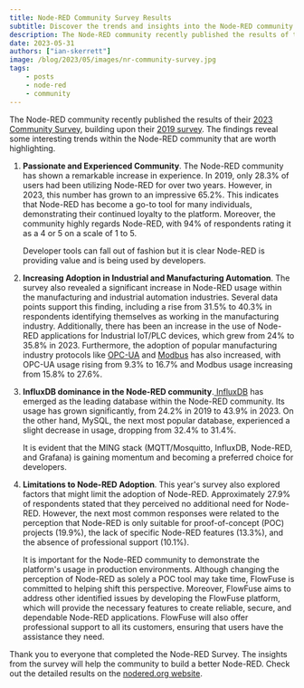 ```yaml
---
title: Node-RED Community Survey Results
subtitle: Discover the trends and insights into the Node-RED community
description: The Node-RED community recently published the results of their 2023 Community Survey. A number of interesting trends were identified from the survey results.
date: 2023-05-31
authors: ["ian-skerrett"]
image: /blog/2023/05/images/nr-community-survey.jpg
tags:
    - posts
    - node-red
    - community
---
```


The Node-RED community recently published the results of their [2023 Community Survey](https://nodered.org/about/community/survey/2023/), building upon their [2019 survey](https://nodered.org/about/community/survey/2019/). The findings reveal some interesting trends within the Node-RED community that are worth highlighting.

<!--more-->

1. **Passionate and Experienced Community**. The Node-RED community has shown a remarkable increase in experience. In 2019, only 28.3% of users had been utilizing Node-RED for over two years. However, in 2023, this number has grown to an impressive 65.2%. This indicates that Node-RED has become a go-to tool for many individuals, demonstrating their continued loyalty to the platform. Moreover, the community highly regards Node-RED, with 94% of respondents rating it as a 4 or 5 on a scale of 1 to 5.

    Developer tools can fall out of fashion but it is clear Node-RED is providing value and is being used by developers.

2. **Increasing Adoption in Industrial and Manufacturing Automation**. The survey also revealed a significant increase in Node-RED usage within the manufacturing and industrial automation industries. Several data points support this finding, including a rise from 31.5% to 40.3% in respondents identifying themselves as working in the manufacturing industry. Additionally, there has been an increase in the use of Node-RED applications for Industrial IoT/PLC devices, which grew from 24% to 35.8% in 2023. Furthermore, the adoption of popular manufacturing industry protocols like [OPC-UA](https://opcfoundation.org/) and [Modbus](https://modbus.org/) has also increased, with OPC-UA usage rising from 9.3% to 16.7% and Modbus usage increasing from 15.8% to 27.6%.
3. **InfluxDB dominance in the Node-RED community**.[ InfluxDB](https://www.influxdata.com/) has emerged as the leading database within the Node-RED community. Its usage has grown significantly, from 24.2% in 2019 to 43.9% in 2023. On the other hand, MySQL, the next most popular database, experienced a slight decrease in usage, dropping from 32.4% to 31.4%. 

    It is evident that the MING stack (MQTT/Mosquitto, InfluxDB, Node-RED, and Grafana) is gaining momentum and becoming a preferred choice for developers.

4. **Limitations to Node-RED Adoption**. This year's survey also explored factors that might limit the adoption of Node-RED. Approximately 27.9% of respondents stated that they perceived no additional need for Node-RED. However, the next most common responses were related to the perception that Node-RED is only suitable for proof-of-concept (POC) projects (19.9%), the lack of specific Node-RED features (13.3%), and the absence of professional support (10.1%).

    It is important for the Node-RED community to demonstrate the platform's usage in production environments. Although changing the perception of Node-RED as solely a POC tool may take time, FlowFuse is committed to helping shift this perspective. Moreover, FlowFuse aims to address other identified issues by developing the FlowFuse platform, which will provide the necessary features to create reliable, secure, and dependable Node-RED applications. FlowFuse will also offer professional support to all its customers, ensuring that users have the assistance they need.



Thank you to everyone that completed the Node-RED Survey. The insights from the survey will help the community to build a better Node-RED. Check out the detailed results on the [nodered.org website](https://nodered.org/about/community/survey/2023/).
